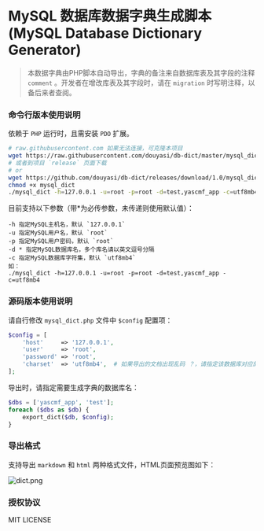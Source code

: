 # MySQL 数据库数据字典生成脚本 (MySQL Database Dictionary Generator)

> 本数据字典由PHP脚本自动导出，字典的备注来自数据库表及其字段的注释 `comment` 。开发者在增改库表及其字段时，请在 `migration` 时写明注释，以备后来者查阅。



### 命令行版本使用说明

依赖于 `PHP` 运行时，且需安装 `PDO` 扩展。

```bash
# raw.githubusercontent.com 如果无法连接，可克隆本项目
wget https://raw.githubusercontent.com/douyasi/db-dict/master/mysql_dict
# 或者到项目 `release` 页面下载
# or
wget https://github.com/douyasi/db-dict/releases/download/1.0/mysql_dict
chmod +x mysql_dict
./mysql_dict -h=127.0.0.1 -u=root -p=root -d=test,yascmf_app -c=utf8mb4
```

目前支持以下参数（带*为必传参数，未传递则使用默认值）：

```
-h 指定MySQL主机名，默认 `127.0.0.1`
-u 指定MySQL用户名，默认 `root`
-p 指定MySQL用户密码，默认 `root`
-d * 指定MySQL数据库名，多个库名请以英文逗号分隔
-c 指定MySQL数据库字符集，默认 `utf8mb4`
如：
./mysql_dict -h=127.0.0.1 -u=root -p=root -d=test,yascmf_app -c=utf8mb4
```


### 源码版本使用说明

请自行修改 `mysql_dict.php` 文件中 `$config` 配置项：

```php
$config = [
    'host'     => '127.0.0.1',
    'user'     => 'root',
    'password' => 'root',
    'charset'  => 'utf8mb4',  # 如果导出的文档出现乱码 ？，请指定该数据库对应的字符集
];
```

导出时，请指定需要生成字典的数据库名：

```php
$dbs = ['yascmf_app', 'test'];
foreach ($dbs as $db) {
    export_dict($db, $config);
}
```

### 导出格式

支持导出 `markdown` 和 `html` 两种格式文件，HTML页面预览图如下：

![dict.png](https://douyasi.com/usr/uploads/2017/06/1954673305.png)

### 授权协议

MIT LICENSE
